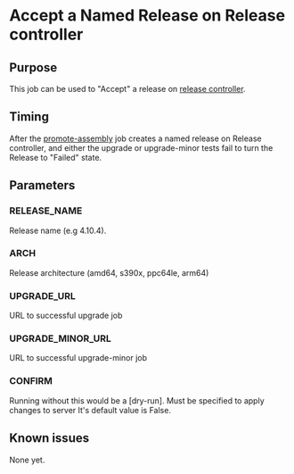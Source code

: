 # Accept a Named Release on Release controller

## Purpose

This job can be used to "Accept" a release on [release controller](https://amd64.ocp.releases.ci.openshift.org/).

## Timing

After the [promote-assembly](https://github.com/openshift/aos-cd-jobs/tree/master/scheduled-jobs/build/promote-assembly) job creates a named release on Release controller, and either the upgrade or upgrade-minor tests fail to turn the Release to "Failed" state.

## Parameters

### RELEASE_NAME
Release name (e.g 4.10.4).

### ARCH
Release architecture (amd64, s390x, ppc64le, arm64)

### UPGRADE_URL
URL to successful upgrade job

### UPGRADE_MINOR_URL
URL to successful upgrade-minor job

### CONFIRM

Running without this would be a [dry-run]. Must be specified to apply changes to server
It's default value is False.

## Known issues

None yet.